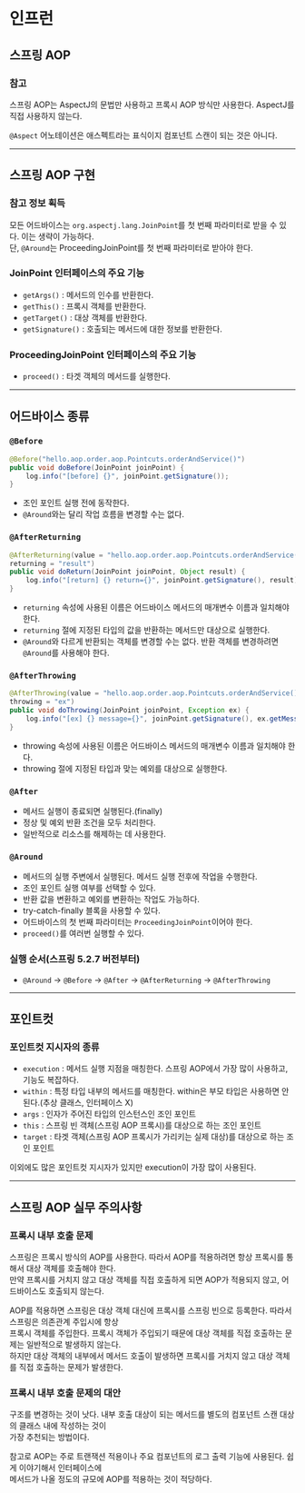 # 인프런

## 스프링 AOP

### 참고

스프링 AOP는 AspectJ의 문법만 사용하고 프록시 AOP 방식만 사용한다. AspectJ를 직접 사용하지 않는다.

`@Aspect` 어노테이션은 애스펙트라는 표식이지 컴포넌트 스캔이 되는 것은 아니다.

---

## 스프링 AOP 구현

### 참고 정보 획득

모든 어드바이스는 `org.aspectj.lang.JoinPoint`를 첫 번째 파라미터로 받을 수 있다. 이는 생략이 가능하다.  
단, `@Around`는 ProceedingJoinPoint를 첫 번째 파라미터로 받아야 한다.

### JoinPoint 인터페이스의 주요 기능

- `getArgs()` : 메서드의 인수를 반환한다.
- `getThis()` : 프록시 객체를 반환한다.
- `getTarget()` : 대상 객체를 반환한다.
- `getSignature()` : 호출되는 메서드에 대한 정보를 반환한다.

### ProceedingJoinPoint 인터페이스의 주요 기능

- `proceed()` : 타겟 객체의 메서드를 실행한다.

---

## 어드바이스 종류

### `@Before`
```java
@Before("hello.aop.order.aop.Pointcuts.orderAndService()")
public void doBefore(JoinPoint joinPoint) {
    log.info("[before] {}", joinPoint.getSignature());
}
```

- 조인 포인트 실행 전에 동작한다.
- `@Around`와는 달리 작업 흐름을 변경할 수는 없다.

### `@AfterReturning`
```java
@AfterReturning(value = "hello.aop.order.aop.Pointcuts.orderAndService()",
returning = "result")
public void doReturn(JoinPoint joinPoint, Object result) {
    log.info("[return] {} return={}", joinPoint.getSignature(), result);
}
```
- `returning` 속성에 사용된 이름은 어드바이스 메서드의 매개변수 이름과 일치해야 한다.
- `returning` 절에 지정된 타입의 값을 반환하는 메서드만 대상으로 실행한다.
- `@Around`와 다르게 반환되는 객체를 변경할 수는 없다. 반환 객체를 변경하려면 `@Around`를 사용해야 한다.

### `@AfterThrowing`
```java
@AfterThrowing(value = "hello.aop.order.aop.Pointcuts.orderAndService()",
throwing = "ex")
public void doThrowing(JoinPoint joinPoint, Exception ex) {
    log.info("[ex] {} message={}", joinPoint.getSignature(), ex.getMessage());
}
```
- throwing 속성에 사용된 이름은 어드바이스 메서드의 매개변수 이름과 일치해야 한다.
- throwing 절에 지정된 타입과 맞는 예외를 대상으로 실행한다.

### `@After`

- 메서드 실행이 종료되면 실행된다.(finally)
- 정상 및 예외 반환 조건을 모두 처리한다.
- 일반적으로 리소스를 해제하는 데 사용한다.

### `@Around`
- 메서드의 실행 주변에서 실행된다. 메서드 실행 전후에 작업을 수행한다.
- 조인 포인트 실행 여부를 선택할 수 있다.
- 반환 값을 변환하고 예외를 변환하는 작업도 가능하다.
- try-catch-finally 블록을 사용할 수 있다.
- 어드바이스의 첫 번째 파라미터는 `ProceedingJoinPoint`이어야 한다.
- `proceed()`를 여러번 실행할 수 있다.

### 실행 순서(스프링 5.2.7 버전부터)
- `@Around` -> `@Before` ->  `@After` -> `@AfterReturning` -> `@AfterThrowing`

--- 

## 포인트컷 

### 포인트컷 지시자의 종류
- `execution` : 메서드 실행 지점을 매칭한다. 스프링 AOP에서 가장 많이 사용하고, 기능도 복잡하다.
- `within` : 특정 타입 내부의 메서드를 매칭한다. within은 부모 타입은 사용하면 안된다.(추상 클래스, 인터페이스 X)
- `args` : 인자가 주어진 타입의 인스턴스인 조인 포인트
- `this` : 스프링 빈 객체(스프링 AOP 프록시)를 대상으로 하는 조인 포인트
- `target` : 타겟 객체(스프링 AOP 프록시가 가리키는 실제 대상)를 대상으로 하는 조인 포인트

이외에도 많은 포인트컷 지시자가 있지만 execution이 가장 많이 사용된다.

---

## 스프링 AOP 실무 주의사항

### 프록시 내부 호출 문제
스프링은 프록시 방식의 AOP를 사용한다. 따라서 AOP를 적용하려면 항상 프록시를 통해서 대상 객체를 호출해야 한다.  
만약 프록시를 거치지 않고 대상 객체를 직접 호출하게 되면 AOP가 적용되지 않고, 어드바이스도 호출되지 않는다.  

AOP를 적용하면 스프링은 대상 객체 대신에 프록시를 스프링 빈으로 등록한다. 따라서 스프링은 의존관계 주입시에 항상  
프록시 객체를 주입한다. 프록시 객체가 주입되기 때문에 대상 객체를 직접 호출하는 문제는 일반적으로 발생하지 않는다.  
하지만 대상 객체의 내부에서 메서드 호출이 발생하면 프록시를 거치지 않고 대상 객체를 직접 호출하는 문제가 발생한다.  

### 프록시 내부 호출 문제의 대안

구조를 변경하는 것이 낫다. 내부 호출 대상이 되는 메서드를 별도의 컴포넌트 스캔 대상의 클래스 내에 작성하는 것이  
가장 추천되는 방법이다.

참고로 AOP는 주로 트랜잭션 적용이나 주요 컴포넌트의 로그 출력 기능에 사용된다. 쉽게 이야기해서 인터페이스에  
메서드가 나올 정도의 규모에 AOP를 적용하는 것이 적당하다. 


